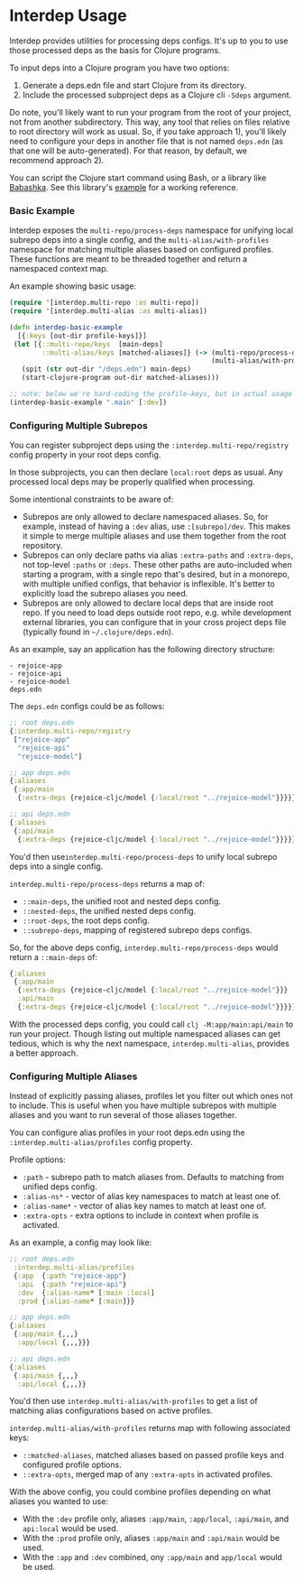 # Interdep Usage

Interdep provides utilities for processing deps configs. It's up to you to use those processed deps as the basis for Clojure programs.

To input deps into a Clojure program you have two options: 
1) Generate a deps.edn file and start Clojure from its directory.
2) Include the processed subproject deps as a Clojure cli `-Sdeps` argument.

Do note, you'll likely want to run your program from the root of your project, not from another subdirectory. This way, any tool that relies on files relative to root directory will work as usual. So, if you take approach 1), you'll likely need to configure your deps in another file that is not named `deps.edn` (as that one will be auto-generated). For that reason, by default, we recommend approach 2).

You can script the Clojure start command  using Bash, or a library like [Babashka](https://github.com/borkdude/babashka). See this library's [example](/example) for a working reference. 

### Basic Example

Interdep exposes the `multi-repo/process-deps` namespace for unifying local subrepo deps into a single config, and the `multi-alias/with-profiles` namespace for matching multiple aliases based on configured profiles. These functions are meant to be threaded together and return a namespaced context map.

An example showing basic usage:
```clj
(require '[interdep.multi-repo :as multi-repo])
(require '[interdep.multi-alias :as multi-alias])

(defn interdep-basic-example
  [{:keys [out-dir profile-keys]}]
 (let [{::multi-repo/keys  [main-deps]
        ::multi-alias/keys [matched-aliases]} (-> (multi-repo/process-deps {:out-dir out-dir})
                                                  (multi-alias/with-profiles profile-keys))]
   (spit (str out-dir "/deps.edn") main-deps)
   (start-clojure-program out-dir matched-aliases)))

;; note: below we're hard-coding the profile-keys, but in actual usage they'd be a parsed cli argument.
(interdep-basic-example ".main" [:dev])
```

### Configuring Multiple Subrepos

You can register subproject deps using the `:interdep.multi-repo/registry` config property in your root deps config.

In those subprojects, you can then declare `local:root` deps as usual. Any processed local deps may be properly qualified when processing.

Some intentional constraints to be aware of:
- Subrepos are only allowed to declare namespaced aliases. So, for example, instead of having a `:dev` alias, use `:[subrepo]/dev`. This makes it simple to merge multiple aliases and use them together from the root repository.
- Subrepos can only declare paths via alias `:extra-paths` and `:extra-deps`, not top-level `:paths` or `:deps`. These other paths are auto-included when starting a program, with a single repo that's desired, but in a monorepo, with multiple unified configs, that behavior is inflexible. It's better to explicitly load the subrepo aliases you need.
- Subrepos are only allowed to declare local deps that are inside root repo. If you need to load deps outside root repo, e.g. while development external libraries, you can configure that in your cross project deps file (typically found in `~/.clojure/deps.edn`).

As an example, say an application has the following directory structure: 
```
- rejoice-app
- rejoice-api
- rejoice-model
deps.edn
```

The `deps.edn` configs could be as follows:
```clj
;; root deps.edn
{:interdep.multi-repo/registry
 ["rejoice-app"
  "rejoice-api"
  "rejoice-model"]

;; app deps.edn
{:aliases 
 {:app/main 
  {:extra-deps {rejoice-cljc/model {:local/root "../rejoice-model"}}}}}   

;; api deps.edn
{:aliases 
 {:api/main 
  {:extra-deps {rejoice-cljc/model {:local/root "../rejoice-model"}}}}}
```

You'd then use`interdep.multi-repo/process-deps` to unify local subrepo deps into a single config. 

`interdep.multi-repo/process-deps` returns a map of: 
 - `::main-deps`, the unified root and nested deps config.
 - `::nested-deps`, the unified nested deps config.
 - `::root-deps`, the root deps config.
 - `::subrepo-deps`, mapping of registered subrepo deps configs.

So, for the above deps config, `interdep.multi-repo/process-deps` would return a `::main-deps` of: 
```clj
{:aliases 
 {:app/main 
  {:extra-deps {rejoice-cljc/model {:local/root "../rejoice-model"}}}
  :api/main 
  {:extra-deps {rejoice-cljc/model {:local/root "../rejoice-model"}}}}}
```

With the processed deps config, you could call `clj -M:app/main:api/main` to run your project. Though listing out multiple namespaced aliases can get tedious, which is why the next namespace, `interdep.multi-alias`,  provides a better approach.

### Configuring Multiple Aliases

Instead of explicitly passing aliases, profiles let you filter out which ones not to include. This is useful when you have multiple subrepos with multiple aliases and you want to run several of those aliases together.

You can configure alias profiles in your root deps.edn using the `:interdep.multi-alias/profiles` config property.

Profile options:
- `:path` - subrepo path to match aliases from. Defaults to matching from unified deps config.
- `:alias-ns*` - vector of alias key namespaces to match at least one of.
- `:alias-name*` - vector of alias key names to match at least one of.
- `:extra-opts` - extra options to include in context when profile is activated.

As an example, a config may look like:
```clj
;; root deps.edn
 :interdep.multi-alias/profiles
 {:app  {:path "rejoice-app"}
  :api  {:path "rejoice-api"}  
  :dev  {:alias-name* [:main :local]
  :prod {:alias-name* [:main]}}

;; app deps.edn
{:aliases 
 {:app/main {,,,}
  :app/local {,,,}}}   

;; api deps.edn
{:aliases 
 {:api/main {,,,}
  :api/local {,,,}}
```

You'd then use `interdep.multi-alias/with-profiles` to get a list of matching alias configurations based on active profiles.

`interdep.multi-alias/with-profiles` returns map with following associated keys:
- `::matched-aliases`, matched aliases based on passed profile keys and configured profile options.
- `::extra-opts`, merged map of any `:extra-opts` in activated profiles.

With the above config, you could combine profiles depending on what aliases you wanted to use:
- With the `:dev` profile only, aliases `:app/main`, `:app/local`, `:api/main`, and `api:local` would be used.
- With the `:prod` profile only, aliases `:app/main` and `:api/main` would be used.
- With the `:app` and `:dev` combined, ony `:app/main` and `app/local` would be used.
